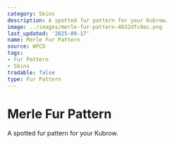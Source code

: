```yaml
---
category: Skins
description: A spotted fur pattern for your Kubrow.
image: ../images/merle-fur-pattern-4832dfc8ec.png
last_updated: '2025-09-17'
name: Merle Fur Pattern
source: WFCD
tags:
- Fur Pattern
- Skins
tradable: false
type: Fur Pattern
---
```


# Merle Fur Pattern

A spotted fur pattern for your Kubrow.

